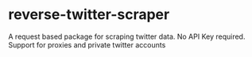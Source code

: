 # reverse-twitter-scraper
A request based package for scraping twitter data. No API Key required. Support for proxies and private twitter accounts
